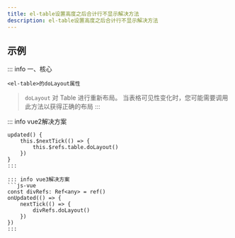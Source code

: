 ```yaml
---
title: el-table设置高度之后合计行不显示解决方法
description: el-table设置高度之后合计行不显示解决方法
---
```


<c-title title="el-table设置高度之后合计行不显示解决方法" />

## 示例

::: info 一、核心
```js-vue
<el-table>的doLayout属性
```
> `doLayout` 对 Table 进行重新布局。 当表格可见性变化时，您可能需要调用此方法以获得正确的布局
:::


::: info vue2解决方案
```js-vue
updated() {
    this.$nextTick(() => {
        this.$refs.table.doLayout()
    })
}
:::

::: info vue3解决方案
```js-vue
const divRefs: Ref<any> = ref()
onUpdated(() => {
    nextTick(() => {
        divRefs.doLayout()
    })
})
:::
